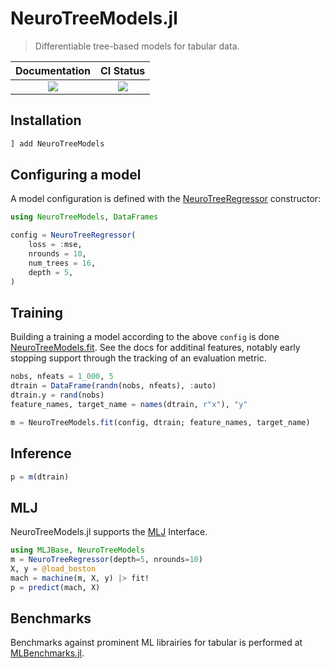 # NeuroTreeModels.jl

> Differentiable tree-based models for tabular data. 

| Documentation | CI Status |
|:------------------------:|:----------------:|
| [![][docs-latest-img]][docs-latest-url] | [![][ci-img]][ci-url] |

[docs-latest-img]: https://img.shields.io/badge/docs-latest-blue.svg
[docs-latest-url]: https://evovest.github.io/NeuroTreeModels.jl/dev

[ci-img]: https://github.com/Evovest/NeuroTreeModels.jl/workflows/CI/badge.svg
[ci-url]: https://github.com/Evovest/NeuroTreeModels.jl/actions?query=workflow%3ACI+branch%3Amain

## Installation

```julia
] add NeuroTreeModels
```

## Configuring a model

A model configuration is defined with the [NeuroTreeRegressor](@ref) constructor:

```julia
using NeuroTreeModels, DataFrames

config = NeuroTreeRegressor(
    loss = :mse,
    nrounds = 10,
    num_trees = 16,
    depth = 5,
)
```

## Training

Building a training a model according to the above `config` is done [NeuroTreeModels.fit](@ref).
See the docs for additinal features, notably early stopping support through the tracking of an evaluation metric.

```julia
nobs, nfeats = 1_000, 5
dtrain = DataFrame(randn(nobs, nfeats), :auto)
dtrain.y = rand(nobs)
feature_names, target_name = names(dtrain, r"x"), "y"

m = NeuroTreeModels.fit(config, dtrain; feature_names, target_name)
```

## Inference

```julia
p = m(dtrain)
```

## MLJ

NeuroTreeModels.jl supports the [MLJ](https://github.com/alan-turing-institute/MLJ.jl) Interface. 

```julia
using MLJBase, NeuroTreeModels
m = NeuroTreeRegressor(depth=5, nrounds=10)
X, y = @load_boston
mach = machine(m, X, y) |> fit!
p = predict(mach, X)
```

## Benchmarks

Benchmarks against prominent ML librairies for tabular is performed at [MLBenchmarks.jl](https://github.com/Evovest/MLBenchmarks.jl).
